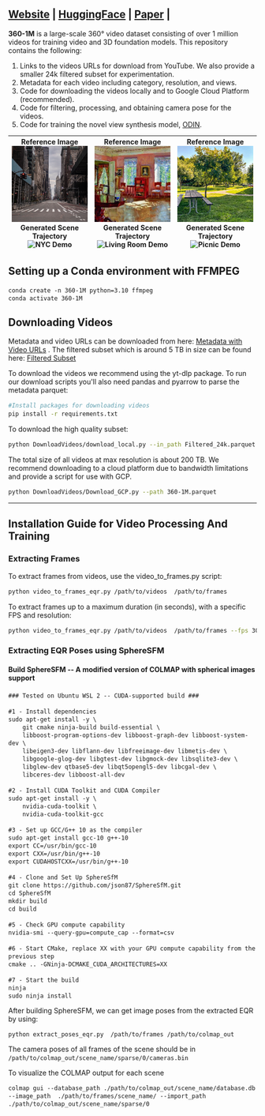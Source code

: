 
## [Website](https://mattwallingford.github.io/ODIN/) | [HuggingFace](https://huggingface.co/datasets/mwallingford/360-1M/tree/main) | [Paper](https://openreview.net/pdf?id=otxOtsWCMb) | 

**360-1M** is a large-scale 360° video dataset consisting of over 1 million videos for training video and 3D foundation models. This repository contains the following:
1. Links to the videos URLs for download from YouTube. We also provide a smaller 24k filtered subset for experimentation.
2. Metadata for each video including category, resolution, and views. 
3. Code for downloading the videos locally and to Google Cloud Platform (recommended).
4. Code for filtering, processing, and obtaining camera pose for the videos.
5. Code for training the novel view synthesis model, [ODIN](https://openreview.net/pdf?id=otxOtsWCMb).
   
| **Reference Image**<br><img src="https://raw.githubusercontent.com/MattWallingford/ODIN/main/nyc-256x256.png" width="256" alt="NYC Reference" /><br>**Generated Scene Trajectory**<br><img src="https://raw.githubusercontent.com/MattWallingford/ODIN/main/nyc4.gif" width="256" alt="NYC Demo" /> | **Reference Image**<br><img src="https://raw.githubusercontent.com/MattWallingford/ODIN/main/livingroom-256x256.jpg" width="256" alt="Living Room Reference" /><br>**Generated Scene Trajectory**<br><img src="https://raw.githubusercontent.com/MattWallingford/ODIN/main/living_room_zoom.gif" width="256" alt="Living Room Demo" /> | **Reference Image**<br><img src="https://raw.githubusercontent.com/MattWallingford/ODIN/main/picnic-256x256.png" width="256" alt="Picnic Reference" /><br>**Generated Scene Trajectory**<br><img src="https://raw.githubusercontent.com/MattWallingford/ODIN/main/picnic2.gif" width="256" alt="Picnic Demo" /> |
| --- | --- | --- |


## Setting up a Conda environment with FFMPEG
```
conda create -n 360-1M python=3.10 ffmpeg
conda activate 360-1M
```
## Downloading Videos
Metadata and video URLs can be downloaded from here: [Metadata with Video URLs](https://huggingface.co/datasets/mwallingford/360-1M/tree/main) .
The filtered subset which is around 5 TB in size can be found here: [Filtered Subset](https://huggingface.co/datasets/mwallingford/360-1M/blob/main/Filtered_24k.parquet)

To download the videos we recommend using the yt-dlp package. To run our download scripts you'll also need pandas and pyarrow to parse the metadata parquet:
```bash
#Install packages for downloading videos
pip install -r requirements.txt
```

To download the high quality subset:
```bash
python DownloadVideos/download_local.py --in_path Filtered_24k.parquet --out_dir /path/to/videos
```

The total size of all videos at max resolution is about 200 TB. We recommend downloading to a cloud platform due to bandwidth limitations and provide a script for use with GCP.

```bash
python DownloadVideos/Download_GCP.py --path 360-1M.parquet
```
---

## Installation Guide for Video Processing And Training

### Extracting Frames
To extract frames from videos, use the video_to_frames.py script:

```bash
python video_to_frames_eqr.py /path/to/videos  /path/to/frames 
```

To extract frames up to a maximum duration (in seconds), with a specific FPS and resolution:

```bash
python video_to_frames_eqr.py /path/to/videos  /path/to/frames --fps 30 --max_duration 10 --max_height 1024
```

### Extracting EQR Poses using SphereSFM

#### Build SphereSFM -- A modified version of COLMAP with spherical images support

```
### Tested on Ubuntu WSL 2 -- CUDA-supported build ###

#1 - Install dependencies
sudo apt-get install -y \
    git cmake ninja-build build-essential \
    libboost-program-options-dev libboost-graph-dev libboost-system-dev \
    libeigen3-dev libflann-dev libfreeimage-dev libmetis-dev \
    libgoogle-glog-dev libgtest-dev libgmock-dev libsqlite3-dev \
    libglew-dev qtbase5-dev libqt5opengl5-dev libcgal-dev \
    libceres-dev libboost-all-dev

#2 - Install CUDA Toolkit and CUDA Compiler
sudo apt-get install -y \
    nvidia-cuda-toolkit \
    nvidia-cuda-toolkit-gcc

#3 - Set up GCC/G++ 10 as the compiler
sudo apt-get install gcc-10 g++-10
export CC=/usr/bin/gcc-10
export CXX=/usr/bin/g++-10
export CUDAHOSTCXX=/usr/bin/g++-10

#4 - Clone and Set Up SphereSfM
git clone https://github.com/json87/SphereSfM.git
cd SphereSfM
mkdir build
cd build

#5 - Check GPU compute capability
nvidia-smi --query-gpu=compute_cap --format=csv

#6 - Start CMake, replace XX with your GPU compute capability from the previous step
cmake .. -GNinja-DCMAKE_CUDA_ARCHITECTURES=XX

#7 - Start the build
ninja
sudo ninja install
```



After building SphereSFM, we can get image poses from the extracted EQR by using:

```bash
python extract_poses_eqr.py  /path/to/frames /path/to/colmap_out
```
The camera poses of all frames of the scene should be in `/path/to/colmap_out/scene_name/sparse/0/cameras.bin`

To visualize the COLMAP output for each scene
```
colmap gui --database_path ./path/to/colmap_out/scene_name/database.db --image_path  ./path/to/frames/scene_name/ --import_path ./path/to/colmap_out/scene_name/sparse/0
```


